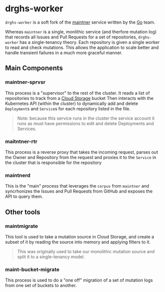 # drghs-worker

`drghs-worker` is a soft fork of the [maintner](https://github.com/golang/build/tree/master/maintner) service
written by the [Go](https://golang.org) team.

Whereas `maintner` is a single, monlithic service (and therfore mutation log)
that records all Issues and Pull Requests for a set of repositories,
`drghs-worker` has a single-tenancy theory. Each repository is given
a single worker to read and check mutations. This allows the application to scale better and handle transient failures in a much
more graceful manner.

## Main Components

### maintner-sprvsr

This process is a "supervisor" to the rest of the cluster. It reads
a list of repositories to track from a [Cloud Storage](https://cloud.google.com/storage/) bucket
Then interacts with the Kubernetes API (within the cluster) to dynamically
add and delete `Deployment`s and `Service`s for each repository listed in the file.

> Note: because this service runs in the cluster the service account it runs as must have permissions to edit and delete Deployments and Services.

### maitntner-rtr

This process is a reverse proxy that takes the incoming request, parses out
the Owner and Repository from the request and proxies it to the `Service` in the cluster that is responsible for the repository

### maintnerd

This is the "main" process that leverages the `corpus` from `maintner` and syncrhonizes the Issues and Pull Requests from GitHub and exposes the API to query them.

## Other tools

### maintmigrate

This tool is used to take a mutation source in Cloud Storage, and create a subset
of it by reading the source into memory and applying filters to it.

> This was originally used to take our monolithic mutation source and split it to a single-tenancy model.

### maint-bucket-migrate

This process is used to do a "one off" migration of a set of mutation logs from one set of buckets to another.
